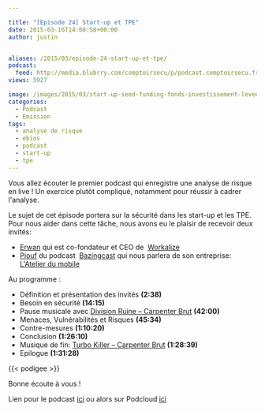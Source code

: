 ```yaml
---

title: "[Episode 24] Start-up et TPE"
date: 2015-03-16T14:08:58+00:00
author: justin


aliases: /2015/03/episode-24-start-up-et-tpe/
podcast:
  feed: http://media.blubrry.com/comptoirsecu/p/podcast.comptoirsecu.fr/CSEC.EP24.2015-03-15.STARTUP_TPE.mp3
views: 5927

image: /images/2015/03/start-up-seed-funding-fonds-investissement-levee-©-Gorilla-Fotolia.com_.jpg
categories:
  - Podcast
  - Emission
tags:
  - analyse de risque
  - ebios
  - podcast
  - start-up
  - tpe
---
```



Vous allez écouter le premier podcast qui enregistre une analyse de risque en live ! Un exercice plutôt compliqué, notamment pour réussir à cadrer l'analyse.

Le sujet de cet épisode portera sur la sécurité dans les start-up et les TPE. Pour nous aider dans cette tâche, nous avons eu le plaisir de recevoir deux invités:

  * [Erwan](https://twitter.com/emoyon) qui est co-fondateur et CEO de  [Workalize](http://www.workalize.fr/)
  * [Piouf](https://twitter.com/Mr_Piouf) du podcast  [Bazingcast](http://bazingcast.com/) qui nous parlera de son entreprise: [L'Atelier du mobile](http://www.atelierdumobile.com/web/index.php)

Au programme :

  * Définition et présentation des invités **(2:38)**
  * Besoin en sécurité **(14:15)**
  * Pause musicale avec [Division Ruine – Carpenter Brut](http://carpenterbrut.bandcamp.com/album/ep-iii) **(42:00)**
  * Menaces, Vulnérabilités et Risques **(45:34)**
  * Contre-mesures **(1:10:20)**
  * Conclusion **(1:26:10)**
  * Musique de fin: [Turbo Killer – Carpenter Brut](http://carpenterbrut.bandcamp.com/album/ep-iii) **(1:28:39)**
  * Epilogue **(1:31:28)**




  {{< podigee >}}





Bonne écoute à vous !



Lien pour le podcast [ici](http://media.blubrry.com/comptoirsecu/p/podcast.comptoirsecu.fr/CSEC.EP24.2015-03-15.STARTUP_TPE.mp3) ou alors sur Podcloud [ici](https://podcloud.fr/podcast/le-comptoir-secu?5507e5ae6e7334397f6a0100)
